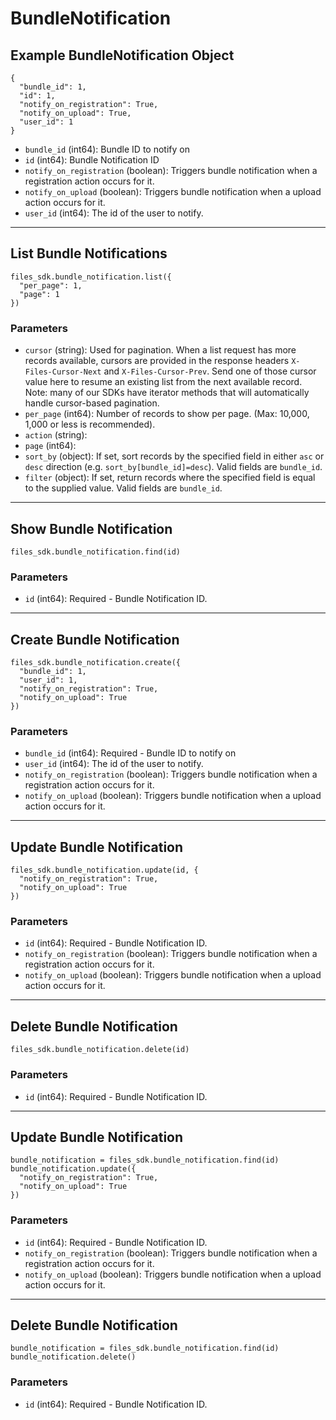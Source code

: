 # BundleNotification

## Example BundleNotification Object

```
{
  "bundle_id": 1,
  "id": 1,
  "notify_on_registration": True,
  "notify_on_upload": True,
  "user_id": 1
}
```

* `bundle_id` (int64): Bundle ID to notify on
* `id` (int64): Bundle Notification ID
* `notify_on_registration` (boolean): Triggers bundle notification when a registration action occurs for it.
* `notify_on_upload` (boolean): Triggers bundle notification when a upload action occurs for it.
* `user_id` (int64): The id of the user to notify.


---

## List Bundle Notifications

```
files_sdk.bundle_notification.list({
  "per_page": 1,
  "page": 1
})
```

### Parameters

* `cursor` (string): Used for pagination.  When a list request has more records available, cursors are provided in the response headers `X-Files-Cursor-Next` and `X-Files-Cursor-Prev`.  Send one of those cursor value here to resume an existing list from the next available record.  Note: many of our SDKs have iterator methods that will automatically handle cursor-based pagination.
* `per_page` (int64): Number of records to show per page.  (Max: 10,000, 1,000 or less is recommended).
* `action` (string): 
* `page` (int64): 
* `sort_by` (object): If set, sort records by the specified field in either `asc` or `desc` direction (e.g. `sort_by[bundle_id]=desc`). Valid fields are `bundle_id`.
* `filter` (object): If set, return records where the specified field is equal to the supplied value. Valid fields are `bundle_id`.


---

## Show Bundle Notification

```
files_sdk.bundle_notification.find(id)
```

### Parameters

* `id` (int64): Required - Bundle Notification ID.


---

## Create Bundle Notification

```
files_sdk.bundle_notification.create({
  "bundle_id": 1,
  "user_id": 1,
  "notify_on_registration": True,
  "notify_on_upload": True
})
```

### Parameters

* `bundle_id` (int64): Required - Bundle ID to notify on
* `user_id` (int64): The id of the user to notify.
* `notify_on_registration` (boolean): Triggers bundle notification when a registration action occurs for it.
* `notify_on_upload` (boolean): Triggers bundle notification when a upload action occurs for it.


---

## Update Bundle Notification

```
files_sdk.bundle_notification.update(id, {
  "notify_on_registration": True,
  "notify_on_upload": True
})
```

### Parameters

* `id` (int64): Required - Bundle Notification ID.
* `notify_on_registration` (boolean): Triggers bundle notification when a registration action occurs for it.
* `notify_on_upload` (boolean): Triggers bundle notification when a upload action occurs for it.


---

## Delete Bundle Notification

```
files_sdk.bundle_notification.delete(id)
```

### Parameters

* `id` (int64): Required - Bundle Notification ID.


---

## Update Bundle Notification

```
bundle_notification = files_sdk.bundle_notification.find(id)
bundle_notification.update({
  "notify_on_registration": True,
  "notify_on_upload": True
})
```

### Parameters

* `id` (int64): Required - Bundle Notification ID.
* `notify_on_registration` (boolean): Triggers bundle notification when a registration action occurs for it.
* `notify_on_upload` (boolean): Triggers bundle notification when a upload action occurs for it.


---

## Delete Bundle Notification

```
bundle_notification = files_sdk.bundle_notification.find(id)
bundle_notification.delete()
```

### Parameters

* `id` (int64): Required - Bundle Notification ID.
